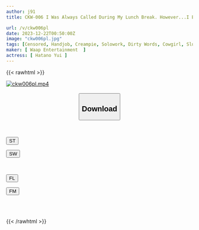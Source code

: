 ```yaml
---
author: j91
title: CKW-006 I Was Always Called During My Lunch Break. However...I Ejaculated After 9 Hours. Moreover, He Blamed Her Immediately After That. And In The End, Rapid-fire Sex Yui Hatano

url: /v/ckw006pl
date: 2023-12-22T00:50:00Z
image: "ckw006pl.jpg"
tags: [Censored, Handjob, Creampie, Solowork, Dirty Words, Cowgirl, Slut, Lingerie, Mature Woman, Shaved, Facesitting, Submissive Men	]
maker: [ Waap Entertainment  ]
actress: [ Hatano Yui ]
---
```



{{< rawhtml >}}

<div class="video" data-videoid="r873oo2m7VTbBpD">
    <a href="javascript:;">
        <img src="/v/ckw006pl/ckw006pl.jpg" width="WIDTH" height="HEIGHT" alt="ckw006pl.mp4" loading="lazy">
    </a>
</div>

<script type="text/javascript" src="https://j91.asia/asset/on-demand-st.js"></script>

<br>
  <link rel="stylesheet" href="https://j91.asia/asset/bs5.css">
  
  <center>
  <button class="btn btn-primary" type="button" data-bs-toggle="collapse" data-bs-target=".multi-collapse" aria-expanded="false" aria-controls="multiCollapseExample1 multiCollapseExample2"><h2>Download</h2></button></center>
</p>
<div class="row">
  <div class="col">
    <div class="collapse multi-collapse" id="multiCollapseExample1">
      <div class="card card-body">
	      	      <br>
<div class="buttons">  
<p><a href="https://streamtape.to/v/r873oo2m7VTbBpD" target="_blank"><button class="btn-hover color-3"><i class="fa fa-download"></i> ST</button></a></p>
<p><a href="https://flaswish.com/u3ihirep0h7r" target="_blank"><button class="btn-hover color-2"><i class="fa fa-download"></i> SW</button></a></p></div>
    </div>
  </div>
</div>
  <div class="col">
    <div class="collapse multi-collapse" id="multiCollapseExample2">
      <div class="card card-body">
	      <br>
<div class="buttons">
<p><a href="javascript:;" target="_blank"><button class="btn-hover color-9"><i class="fa fa-download"></i> FL</button></a></p>
<p><a href="javascript:;" target="_blank"><button class="btn-hover color-8"><i class="fa fa-download"></i> FM</button></a></p></div>
<br><br>
      </div>
    </div>
  </div>
</div>

{{< /rawhtml >}}